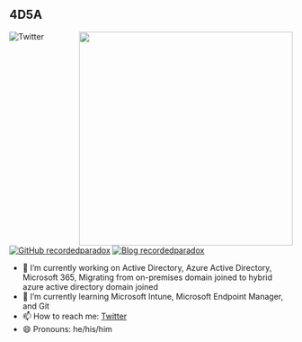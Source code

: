 <h2>4D5A</h2>

<img align="right" src="https://github-readme-stats.vercel.app/api?username=4D5A&show_icons=true&theme=dark" width="380"></a>

![Twitter](https://img.shields.io/twitter/follow/recordedparadox?style=social)

[![GitHub recordedparadox](https://img.shields.io/github/followers/4D5A?label=follow%20github&style=flat-square)](https://github.com/4D5A)
[![Blog recordedparadox](https://img.shields.io/badge/follow-blog-brightgreen)](https://4d5a.github.io)

- 🔭 I’m currently working on Active Directory, Azure Active Directory, Microsoft 365, Migrating from on-premises domain joined to hybrid azure active directory domain joined
- 🌱 I’m currently learning Microsoft Intune, Microsoft Endpoint Manager, and Git
- 📫 How to reach me: [Twitter](https://twitter.com/recordedparadox)
- 😄 Pronouns: he/his/him


  

<!--
**4D5A/4D5A** is a ✨ _special_ ✨ repository because its `README.md` (this file) appears on your GitHub profile.

Here are some ideas to get you started:

- 🔭 I’m currently working on ...
- 🌱 I’m currently learning ...
- 👯 I’m looking to collaborate on ...
- 🤔 I’m looking for help with ...
- 💬 Ask me about ...
- 📫 How to reach me: ...
- 😄 Pronouns: ...
- ⚡ Fun fact: ...
-->
